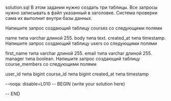 solution.sql
В этом задании нужно создать три таблицы. Все запросы нужно записывать в файл указанный в заголовке. Система проверки сама их выполнит внутри базы данных.

Напишите запрос создающий таблицу courses со следующими полями

name типа varchar длиной 255.
body типа text.
created_at типа timestamp.
Напишите запрос создающий таблицу users со следующими полями

first_name типа varchar длиной 255.
email типа varchar длиной 255.
manager типа boolean.
Напишите запрос создающий таблицу course_members со следующими полями

user_id типа bigint
course_id типа bigint
created_at типа timestamp

--noqa: disable=L010
-- BEGIN (write your solution here)

-- END